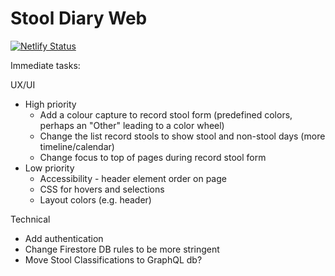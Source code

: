 # Stool Diary Web

[![Netlify Status](https://api.netlify.com/api/v1/badges/24ca0126-16ac-42f2-92c9-377d5591f51b/deploy-status)](https://app.netlify.com/sites/stooldiary/deploys)

Immediate tasks:

UX/UI
- High priority
  * Add a colour capture to record stool form (predefined colors, perhaps an "Other" leading to a color wheel)
  * Change the list record stools to show stool and non-stool days (more timeline/calendar)
  * Change focus to top of pages during record stool form
- Low priority
  * Accessibility - header element order on page
  * CSS for hovers and selections
  * Layout colors (e.g. header)
  
Technical
* Add authentication
* Change Firestore DB rules to be more stringent
* Move Stool Classifications to GraphQL db?
